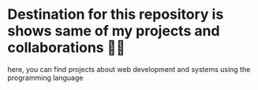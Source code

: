 
# Destination for this repository is shows same of my projects and collaborations 🎈✨

 here, you can find projects about web development and systems using the programming language




